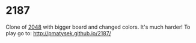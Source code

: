 # 2187
Clone of [2048](https://github.com/gabrielecirulli/2048) with bigger  board and changed colors. It's much harder!
To play go to: http://pmatysek.github.io/2187/
